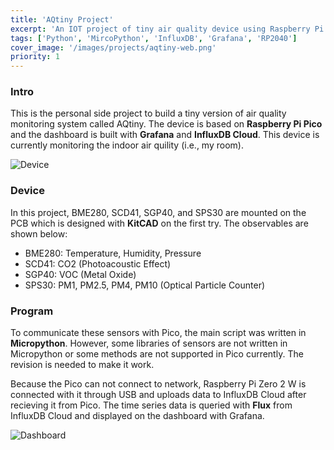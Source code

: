 ```yaml
---
title: 'AQtiny Project'
excerpt: 'An IOT project of tiny air quality device using Raspberry Pi Pico.'
tags: ['Python', 'MircoPython', 'InfluxDB', 'Grafana', 'RP2040']
cover_image: '/images/projects/aqtiny-web.png'
priority: 1
---
```


### Intro

This is the personal side project to build a tiny version of air quality monitoring system called AQtiny. The device is based on **Raspberry Pi Pico** and the dashboard is built with **Grafana** and **InfluxDB Cloud**. This device is currently monitoring the indoor air quility (i.e., my room).

![Device](https://i.imgur.com/9xYZVKK.jpg)

### Device

In this project, BME280, SCD41, SGP40, and SPS30 are mounted on the PCB which is designed with **KitCAD** on the first try. The observables are shown below:

- BME280: Temperature, Humidity, Pressure
- SCD41: CO2 (Photoacoustic Effect)
- SGP40: VOC (Metal Oxide)
- SPS30: PM1, PM2.5, PM4, PM10 (Optical Particle Counter)

### Program

To communicate these sensors with Pico, the main script was written in **Micropython**. However, some libraries of sensors are not written in Micropython or some methods are not supported in Pico currently. The revision is needed to make it work.

Because the Pico can not connect to network, Raspberry Pi Zero 2 W is connected with it through USB and uploads data to InfluxDB Cloud after recieving it from Pico. The time series data is queried with **Flux** from InfluxDB Cloud and displayed on the dashboard with Grafana.

![Dashboard](https://i.imgur.com/5snFbzr.png)
